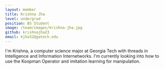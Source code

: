 ```yaml
---
layout: member
title: Krishna Jha
level: undergrad
position: BS Student
image: /team/images/krishna-jha.jpg
github: krishnajha23
email: kjha32@gatech.edu
---
```


I'm Krishna, a computer science major at Georgia Tech with threads in Intelligence and Information Internetworks. I'm currently looking into how to use the Koopman Operator and imitation learning for manipulation.